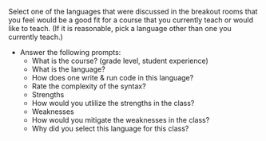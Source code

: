 Select one of the languages that were discussed in the breakout rooms that you feel would be a good fit for a course that you currently teach or would like to teach. (If it is reasonable, pick a language other than one you currently teach.)
  * Answer the following prompts:
    - What is the course? (grade level, student experience)
    - What is the language?
    - How does one write & run code in this language?
    - Rate the complexity of the syntax?
    - Strengths
    - How would you utlilize the strengths in the class?
    - Weaknesses
    - How would you mitigate the weaknesses in the class?
    - Why did you select this language for this class?